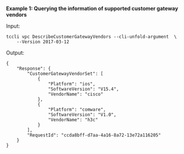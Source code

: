 **Example 1: Querying the information of supported customer gateway vendors**



Input: 

```
tccli vpc DescribeCustomerGatewayVendors --cli-unfold-argument  \
    --Version 2017-03-12
```

Output: 
```
{
    "Response": {
        "CustomerGatewayVendorSet": [
            {
                "Platform": "ios",
                "SoftwareVersion": "V15.4",
                "VendorName": "cisco"
            },
            {
                "Platform": "comware",
                "SoftwareVersion": "V1.0",
                "VendorName": "h3c"
            }
        ],
        "RequestId": "ccda8bff-d7aa-4a16-8a72-13e72a116205"
    }
}
```

